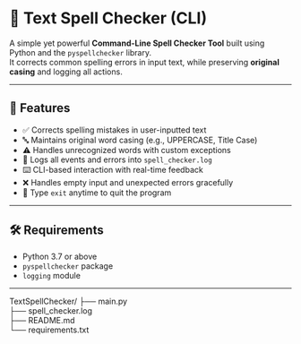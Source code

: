 # 📝 Text Spell Checker (CLI)

A simple yet powerful **Command-Line Spell Checker Tool** built using Python and the `pyspellchecker` library.  
It corrects common spelling errors in input text, while preserving **original casing** and logging all actions.

---

## 🚀 Features

- ✅ Corrects spelling mistakes in user-inputted text
- 🔤 Maintains original word casing (e.g., UPPERCASE, Title Case)
- ⚠️ Handles unrecognized words with custom exceptions
- 🧾 Logs all events and errors into `spell_checker.log`
- ⌨️ CLI-based interaction with real-time feedback
- ❌ Handles empty input and unexpected errors gracefully
- 🚪 Type `exit` anytime to quit the program

---

## 🛠️ Requirements

- Python 3.7 or above  
- `pyspellchecker` package
- `logging` module

---

TextSpellChecker/
├── main.py                    
├── spell_checker.log          
├── README.md                  
└── requirements.txt           



